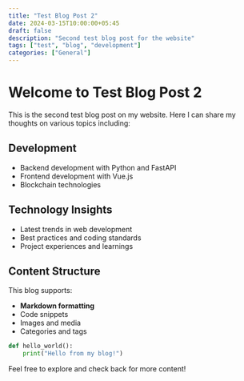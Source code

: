 ```yaml
---
title: "Test Blog Post 2"
date: 2024-03-15T10:00:00+05:45
draft: false
description: "Second test blog post for the website"
tags: ["test", "blog", "development"]
categories: ["General"]
---
```


# Welcome to Test Blog Post 2

This is the second test blog post on my website. Here I can share my thoughts on various topics including:

## Development
- Backend development with Python and FastAPI
- Frontend development with Vue.js
- Blockchain technologies

## Technology Insights
- Latest trends in web development
- Best practices and coding standards
- Project experiences and learnings

## Content Structure
This blog supports:
- **Markdown formatting**
- Code snippets
- Images and media
- Categories and tags

```python
def hello_world():
    print("Hello from my blog!")
```

Feel free to explore and check back for more content!